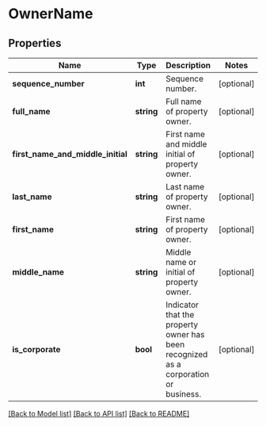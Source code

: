 # OwnerName

## Properties
Name | Type | Description | Notes
------------ | ------------- | ------------- | -------------
**sequence_number** | **int** | Sequence number. | [optional] 
**full_name** | **string** | Full name of property owner. | [optional] 
**first_name_and_middle_initial** | **string** | First name and middle initial of property owner. | [optional] 
**last_name** | **string** | Last name of property owner. | [optional] 
**first_name** | **string** | First name of property owner. | [optional] 
**middle_name** | **string** | Middle name or initial of property owner. | [optional] 
**is_corporate** | **bool** | Indicator that the property owner has been recognized as a corporation or business. | [optional] 

[[Back to Model list]](../../README.md#documentation-for-models) [[Back to API list]](../../README.md#documentation-for-api-endpoints) [[Back to README]](../../README.md)

